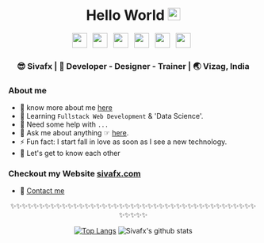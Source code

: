 <div align="center">
  <h1> Hello World <img src="https://media.giphy.com/media/hvRJCLFzcasrR4ia7z/giphy.gif" width="25px"></h1>
</div>
 
<p align='center'> 
<a href="https://www.linkedin.com/in/sivfx/"><img height="30" src="https://raw.githubusercontent.com/trinwin/trinwin/master/icons/linkedin.png?raw=true"></a>&nbsp;&nbsp;
<a href="https://medium.com/@sivafx"><img height="30" src="https://raw.githubusercontent.com/trinwin/trinwin/master/icons/medium.png?raw=true"></a>&nbsp;&nbsp;
<a href="https://twitter.com/sivafx"><img height="30" src="https://raw.githubusercontent.com/trinwin/trinwin/master/icons/twitter.png?raw=true"></a>&nbsp;&nbsp;
<a href="https://dev.to/sivafx"><img height="30" src="https://raw.githubusercontent.com/trinwin/trinwin/master/icons/devto.png?raw=true"></a>&nbsp;&nbsp;
<a href="https://instagram.com/sivafx"><img height="30" src="https://raw.githubusercontent.com/trinwin/trinwin/master/icons/instagram.png?raw=true"></a>&nbsp;&nbsp;
<a href="https://unsplash.com/@sivafx"><img height="30" src="https://raw.githubusercontent.com/trinwin/trinwin/master/icons/unsplash.png?raw=true"></a>&nbsp;&nbsp;

<div align="center">
<h3> 😎 Sivafx | 🕺 Developer - Designer - Trainer | 🌏 Vizag, India </h3> 
</div>

### About me 

- 👀 know more about me [here](https://www.sivafx.com/) 
- 🌱 Learning `Fullstack Web Development` & 'Data Science'. 
- 🤔 Need some help with `...`
- 💬 Ask me about anything ☞ [here](https://www.sivafx.com).
- ⚡ Fun fact: I start fall in love as soon as I see a new technology.
- 💭 Let's get to know each other 

### Checkout my Website [sivafx.com](https://sivafx.com) 

- 🔨 <a href="https://sivafx.com">Contact me</a>

<div align="center">

✨✨✨✨✨✨✨✨✨✨✨✨✨✨✨✨✨✨✨✨✨✨✨✨✨✨✨✨✨✨✨✨✨✨✨✨✨✨✨✨✨✨✨✨✨✨✨✨

[![Top Langs](https://github-readme-stats.vercel.app/api/top-langs/?username=sivafx&layout=compact)](https://github.com/anuraghazra/github-readme-stats)
![Sivafx's github stats](https://github-readme-stats.vercel.app/api/?username=sivafx&show_icons=true&title_color=1F75C8&icon_color=2AA410&text_color=043667&bg_color=ffffff) 


</div>
<!--
**sivafx/sivafx** is a ✨ _special_ ✨ repository because its `README.md` (this file) appears on your GitHub profile.
-->

